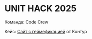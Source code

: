 # UNIT HACK 2025

Команда: Code Crew

Кейс: [Сайт с геймефикацией](https://unit-ekb.ru/kontur) от Контур
